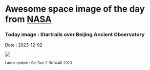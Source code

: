 
# Awesome space image of the day from [NASA](https://api.nasa.gov/)

### Today image : Startrails over Beijing Ancient Observatory
Date : 2023-12-02

![](https://apod.nasa.gov/apod/image/2312/StartrailsBeijingAncientObservatory-3_1024.jpg)

<small>Latest update : Sat Dec  2 18:14:48 2023</small>
        